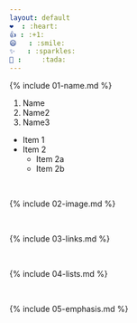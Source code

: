 ```yaml
---
layout: default
❤️ 	: :heart:
👍 :	:+1:
😄 	: :smile:
✨ 	: :sparkles:
🎉 : 	:tada:
---
```


{% include 01-name.md %}
1. Name
2. Name2
3. Name3

* Item 1
* Item 2
  * Item 2a
  * Item 2b
  
<br>

{% include 02-image.md %}

<br>

{% include 03-links.md %}

<br>

{% include 04-lists.md %}

<br>

{% include 05-emphasis.md %}
